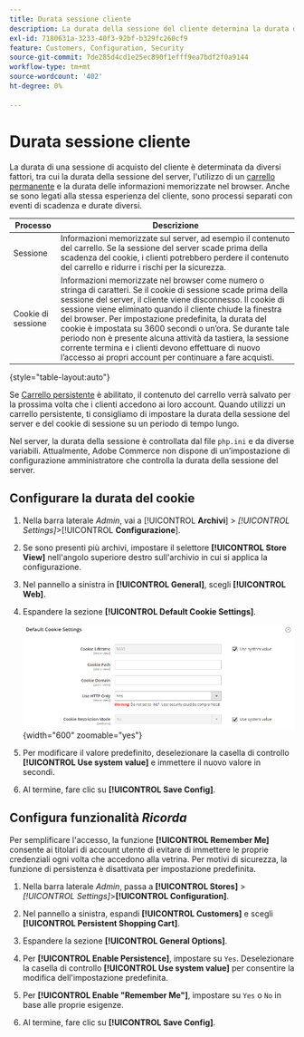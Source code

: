 ```yaml
---
title: Durata sessione cliente
description: La durata della sessione del cliente determina la durata di una sessione di acquisto del cliente.
exl-id: 7180631a-3233-40f3-92bf-b329fc260cf9
feature: Customers, Configuration, Security
source-git-commit: 7de285d4cd1e25ec890f1efff9ea7bdf2f0a9144
workflow-type: tm+mt
source-wordcount: '402'
ht-degree: 0%

---
```


# Durata sessione cliente

La durata di una sessione di acquisto del cliente è determinata da diversi fattori, tra cui la durata della sessione del server, l&#39;utilizzo di un [carrello permanente](../stores-purchase/cart-persistent.md) e la durata delle informazioni memorizzate nel browser. Anche se sono legati alla stessa esperienza del cliente, sono processi separati con eventi di scadenza e durate diversi.

| Processo | Descrizione |
| --- | --- |
| Sessione | Informazioni memorizzate sul server, ad esempio il contenuto del carrello. Se la sessione del server scade prima della scadenza del cookie, i clienti potrebbero perdere il contenuto del carrello e ridurre i rischi per la sicurezza. |
| Cookie di sessione | Informazioni memorizzate nel browser come numero o stringa di caratteri. Se il cookie di sessione scade prima della sessione del server, il cliente viene disconnesso. Il cookie di sessione viene eliminato quando il cliente chiude la finestra del browser. Per impostazione predefinita, la durata del cookie è impostata su 3600 secondi o un’ora. Se durante tale periodo non è presente alcuna attività da tastiera, la sessione corrente termina e i clienti devono effettuare di nuovo l’accesso ai propri account per continuare a fare acquisti. |

{style="table-layout:auto"}

Se [Carrello persistente](../stores-purchase/cart-persistent.md) è abilitato, il contenuto del carrello verrà salvato per la prossima volta che i clienti accedono ai loro account. Quando utilizzi un carrello persistente, ti consigliamo di impostare la durata della sessione del server e del cookie di sessione su un periodo di tempo lungo.

Nel server, la durata della sessione è controllata dal file `php.ini` e da diverse variabili. Attualmente, Adobe Commerce non dispone di un’impostazione di configurazione amministratore che controlla la durata della sessione del server.

## Configurare la durata del cookie

1. Nella barra laterale _Admin_, vai a [!UICONTROL **Archivi**] > _[!UICONTROL Settings]_>[!UICONTROL **Configurazione**].

1. Se sono presenti più archivi, impostare il selettore **[!UICONTROL Store View]** nell&#39;angolo superiore destro sull&#39;archivio in cui si applica la configurazione.

1. Nel pannello a sinistra in **[!UICONTROL General]**, scegli **[!UICONTROL Web]**.

1. Espandere la sezione **[!UICONTROL Default Cookie Settings]**.

   ![Impostazioni cookie predefinite](../configuration-reference/general/assets/web-default-cookie-settings.png){width="600" zoomable="yes"}

1. Per modificare il valore predefinito, deselezionare la casella di controllo **[!UICONTROL Use system value]** e immettere il nuovo valore in secondi.

1. Al termine, fare clic su **[!UICONTROL Save Config]**.

## Configura funzionalità _Ricorda_

Per semplificare l&#39;accesso, la funzione **[!UICONTROL Remember Me]** consente ai titolari di account utente di evitare di immettere le proprie credenziali ogni volta che accedono alla vetrina. Per motivi di sicurezza, la funzione di persistenza è disattivata per impostazione predefinita.

1. Nella barra laterale _Admin_, passa a **[!UICONTROL Stores]** > _[!UICONTROL Settings]_>**[!UICONTROL Configuration]**.

1. Nel pannello a sinistra, espandi **[!UICONTROL Customers]** e scegli **[!UICONTROL Persistent Shopping Cart]**.

1. Espandere la sezione **[!UICONTROL General Options]**.

1. Per **[!UICONTROL Enable Persistence]**, impostare su `Yes`. Deselezionare la casella di controllo **[!UICONTROL Use system value]** per consentire la modifica dell&#39;impostazione predefinita.

1. Per **[!UICONTROL Enable "Remember Me"]**, impostare su `Yes` o `No` in base alle proprie esigenze.

1. Al termine, fare clic su **[!UICONTROL Save Config]**.
